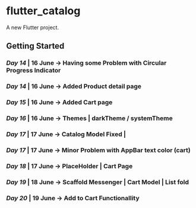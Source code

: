 # flutter_catalog

A new Flutter project.

## Getting Started

### **_Day 14_** | 16 June -> Having some Problem with Circular Progress Indicator

### **_Day 14_** | 16 June -> Added Product detail page

### **_Day 15_** | 16 June -> Added Cart page

### **_Day 16_** | 16 June -> Themes | darkTheme / systemTheme

### **_Day 17_** | 17 June -> Catalog Model Fixed |

### **_Day 17_** | 17 June -> Minor Problem with AppBar text color (cart)

### **_Day 18_** | 17 June -> PlaceHolder | Cart Page

### **_Day 19_** | 18 June -> Scaffold Messenger | Cart Model | List fold

### **_Day 20_** | 19 June -> Add to Cart Functionallity


